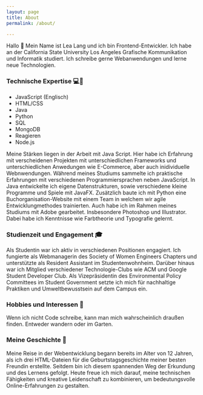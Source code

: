 ```yaml
---
layout: page
title: About
permalink: /about/

---
```

Hallo 👋
Mein Name ist Lea Lang und ich bin Frontend-Entwickler. Ich habe an der California State University Los Angeles Grafische Kommunikation und Informatik studiert. Ich schreibe gerne Webanwendungen und lerne neue Technologien. 

### Technische Expertise 💻👾
* JavaScript (Englisch)
* HTML/CSS
* Java
* Python
* SQL
* MongoDB
* Reagieren 
* Node.js

Meine Stärken liegen in der Arbeit mit Java Script. Hier habe ich Erfahrung mit verscheidenen Projekten mit unterschiedlichen Frameworks und unterschiedlichen Anwedungen wie E-Commerce, aber auch inidividuelle Webnwendungen.
Während meines Studiums sammelte ich praktische Erfahrungen mit verschiedenen Programmiersprachen neben JavaScript. In Java entwickelte ich eigene Datenstrukturen, sowie verschiedene kleine Programme und Spiele mit JavaFX. Zusätzlich baute ich mit Python eine Buchorganisation-Website mit einem Team in welchem wir agile Entwicklungmethodes trainierten. 
Auch habe ich im Rahmen meines Studiums mit Adobe gearbeitet. Insbesondere Photoshop und Illustrator. Dabei habe ich Kenntnisse wie Farbtheorie und Typografie gelernt.


### Studienzeit und Engagement 🎓

Als Studentin war ich aktiv in verschiedenen Positionen engagiert. Ich fungierte als Webmanagerin des Society of Women Engineers Chapters und unterstützte als Resident Assistant im Studentenwohnheim. Darüber hinaus war ich Mitglied verschiedener Technologie-Clubs wie ACM und Google Student Developer Club. Als Vizepräsidentin des Environmental Policy Committees im Student Government setzte ich mich für nachhaltige Praktiken und Umweltbewusstsein auf dem Campus ein.


### Hobbies und Interessen 🌳

Wenn ich nicht Code schreibe, kann man mich wahrscheinlich draußen finden. Entweder wandern oder im Garten. 


### Meine Geschichte 🚀

Meine Reise in der Webentwicklung begann bereits im Alter von 12 Jahren, als ich drei HTML-Dateien für die Geburtstagsgeschichte meiner besten Freundin erstellte. Seitdem bin ich diesem spannenden Weg der Erkundung und des Lernens gefolgt. Heute freue ich mich darauf, meine technischen Fähigkeiten und kreative Leidenschaft zu kombinieren, um bedeutungsvolle Online-Erfahrungen zu gestalten.

